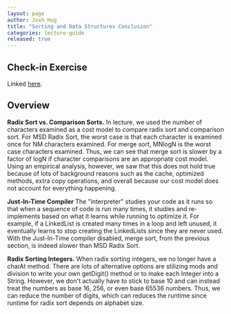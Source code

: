 ```yaml
---
layout: page
author: Josh Hug
title: "Sorting and Data Structures Conclusion"
categories: lecture-guide
released: true
---
```



## Check-in Exercise
Linked [here](https://forms.gle/inSi1hWcgDYa3cU7A).

## Overview

**Radix Sort vs. Comparison Sorts.** In lecture, we used the number of characters examined as a cost model to compare radix sort and comparison sort. For MSD Radix Sort, the worst case is that each character is examined once for NM characters examined. For merge sort, MNlogN is the worst case characters examined. Thus, we can see that merge sort is slower by a factor of logN if character comparisons are an appropriate cost model. Using an empirical analysis, however, we saw that this does not hold true because of lots of background reasons such as the cache, optimized methods, extra copy operations, and overall because our cost model does not account for everything happening.

**Just-In-Time Compiler** The "interpreter" studies your code as it runs so that when a sequence of code is run many times, it studies and re-implements based on what it learns while running to optimize it. For example, if a LinkedList is created many times in a loop and left unused, it eventually learns to stop creating the LinkedLists since they are never used. With the Just-In-Time compiler disabled, merge sort, from the previous section, is indeed slower than MSD Radix Sort.

**Radix Sorting Integers.**  When radix sorting integers, we no longer have a charAt method. There are lots of alternative options are stilizing mods and division to write your own getDigit() method or to make each Integer into a String. However, we don't actually have to stick to base 10 and can instead treat the numbers as base 16, 256, or even base 65536 numbers. Thus, we can reduce the number of digits, which can reduces the runtime since runtime for radix sort depends on alphabet size.
